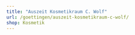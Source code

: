 ```yaml
---
title: "Auszeit Kosmetikraum C. Wolf"
url: /goettingen/auszeit-kosmetikraum-c-wolf/
shop: Kosmetik
---
```

